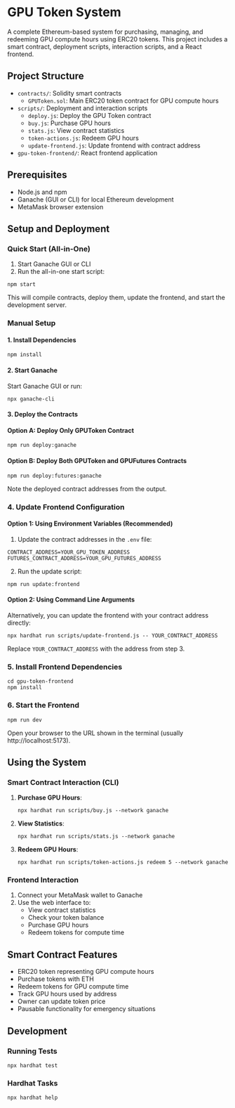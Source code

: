 # GPU Token System

A complete Ethereum-based system for purchasing, managing, and redeeming GPU compute hours using ERC20 tokens. This project includes a smart contract, deployment scripts, interaction scripts, and a React frontend.

## Project Structure

- `contracts/`: Solidity smart contracts
  - `GPUToken.sol`: Main ERC20 token contract for GPU compute hours
- `scripts/`: Deployment and interaction scripts
  - `deploy.js`: Deploy the GPU Token contract
  - `buy.js`: Purchase GPU hours
  - `stats.js`: View contract statistics
  - `token-actions.js`: Redeem GPU hours
  - `update-frontend.js`: Update frontend with contract address
- `gpu-token-frontend/`: React frontend application

## Prerequisites

- Node.js and npm
- Ganache (GUI or CLI) for local Ethereum development
- MetaMask browser extension

## Setup and Deployment

### Quick Start (All-in-One)

1. Start Ganache GUI or CLI
2. Run the all-in-one start script:

```shell
npm start
```

This will compile contracts, deploy them, update the frontend, and start the development server.

### Manual Setup

#### 1. Install Dependencies

```shell
npm install
```

#### 2. Start Ganache

Start Ganache GUI or run:

```shell
npx ganache-cli
```

#### 3. Deploy the Contracts

#### Option A: Deploy Only GPUToken Contract

```shell
npm run deploy:ganache
```

#### Option B: Deploy Both GPUToken and GPUFutures Contracts

```shell
npm run deploy:futures:ganache
```

Note the deployed contract addresses from the output.

### 4. Update Frontend Configuration

#### Option 1: Using Environment Variables (Recommended)

1. Update the contract addresses in the `.env` file:

```
CONTRACT_ADDRESS=YOUR_GPU_TOKEN_ADDRESS
FUTURES_CONTRACT_ADDRESS=YOUR_GPU_FUTURES_ADDRESS
```

2. Run the update script:

```shell
npm run update:frontend
```

#### Option 2: Using Command Line Arguments

Alternatively, you can update the frontend with your contract address directly:

```shell
npx hardhat run scripts/update-frontend.js -- YOUR_CONTRACT_ADDRESS
```

Replace `YOUR_CONTRACT_ADDRESS` with the address from step 3.

### 5. Install Frontend Dependencies

```shell
cd gpu-token-frontend
npm install
```

### 6. Start the Frontend

```shell
npm run dev
```

Open your browser to the URL shown in the terminal (usually http://localhost:5173).

## Using the System

### Smart Contract Interaction (CLI)

1. **Purchase GPU Hours**:
   ```shell
   npx hardhat run scripts/buy.js --network ganache
   ```

2. **View Statistics**:
   ```shell
   npx hardhat run scripts/stats.js --network ganache
   ```

3. **Redeem GPU Hours**:
   ```shell
   npx hardhat run scripts/token-actions.js redeem 5 --network ganache
   ```

### Frontend Interaction

1. Connect your MetaMask wallet to Ganache
2. Use the web interface to:
   - View contract statistics
   - Check your token balance
   - Purchase GPU hours
   - Redeem tokens for compute time

## Smart Contract Features

- ERC20 token representing GPU compute hours
- Purchase tokens with ETH
- Redeem tokens for GPU compute time
- Track GPU hours used by address
- Owner can update token price
- Pausable functionality for emergency situations

## Development

### Running Tests

```shell
npx hardhat test
```

### Hardhat Tasks

```shell
npx hardhat help
```
